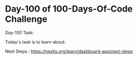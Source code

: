 # Day-100 of 100-Days-Of-Code Challenge
Day-100 Task:

Today's task is to learn about:

Next Steps : https://nextjs.org/learn/dashboard-app/next-steps